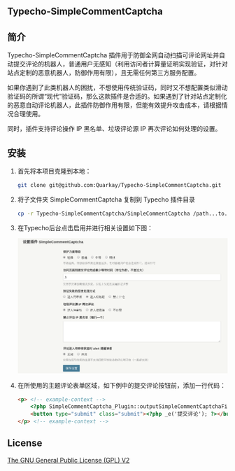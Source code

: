 Typecho-SimpleCommentCaptcha
----

## 简介

Typecho-SimpleCommentCaptcha 插件用于防御全网自动扫描可评论网址并自动提交评论的机器人，普通用户无感知（利用访问者计算量证明实现验证，对针对站点定制的恶意机器人，防御作用有限），且无需任何第三方服务配置。

如果你遇到了此类机器人的困扰，不想使用传统验证码，同时又不想配置类似滑动验证码的所谓“现代”验证码，那么这款插件是合适的。如果遇到了针对站点定制化的恶意自动评论机器人，此插件防御作用有限，但能有效提升攻击成本，请根据情况合理使用。

同时，插件支持评论操作 IP 黑名单、垃圾评论源 IP 再次评论如何处理的设置。

## 安装

1. 首先将本项目克隆到本地：

    ```bash
    git clone git@github.com:Quarkay/Typecho-SimpleCommentCaptcha.git
    ```

2. 将子文件夹 SimpleCommentCaptcha 复制到 Typecho 插件目录

    ```bash
    cp -r Typecho-SimpleCommentCaptcha/SimpleCommentCaptcha /path...to...your...typecho/usr/plugins/
    ```
    
3. 在Typecho后台点击启用并进行相关设置如下图：

    <img src="https://raw.githubusercontent.com/quarkay/Typecho-SimpleCommentCaptcha/master/config_example.png" alt="配置设置例子">

4. 在所使用的主题评论表单区域，如下例中的提交评论按钮前，添加一行代码：

    ```html
    <p> <!-- example-context -->
        <?php SimpleCommentCaptcha_Plugin::outputSimpleCommentCaptchaField(); ?> <!-- 添加此行 -->
        <button type="submit" class="submit"><?php _e('提交评论'); ?></button> <!-- example-context -->
    </p> <!-- example-context -->
    ```

## License

<a href="https://github.com/quarkay/Typecho-SimpleCDN/blob/master/LICENSE.txt">The GNU General Public License (GPL) V2</a>
